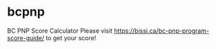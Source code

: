 # bcpnp
BC PNP Score Calculator
Please visit https://bissi.ca/bc-pnp-program-score-guide/ to get your score!
